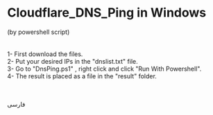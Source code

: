 # Cloudflare_DNS_Ping in Windows
(by powershell script)
<br />
<br />
<br />
1- First download the files.<br />
2- Put your desired IPs in the "dnslist.txt" file.<br />
3- Go to "DnsPing.ps1" , right click and click "Run With Powershell".<br />
4- The result is placed as a file in the "result" folder.<br />
<br />
<br />

فارسی

